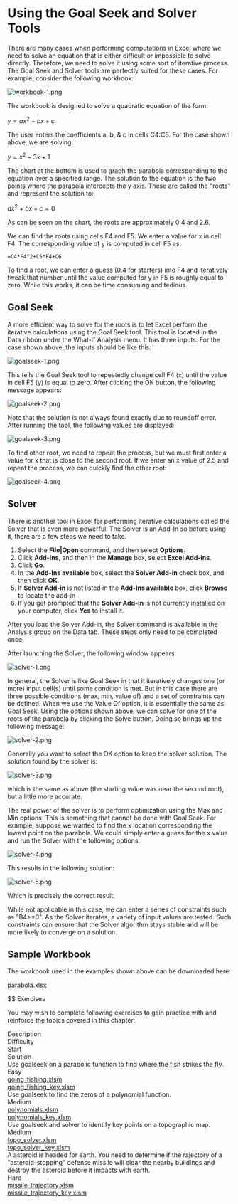 # Using the Goal Seek and Solver Tools

There are many cases when performing computations in Excel where we need to solve an equation that is either difficult or impossible to solve directly. Therefore, we need to solve it using some sort of iterative process. The Goal Seek and Solver tools are perfectly suited for these cases. For example, consider the following workbook:

![workbook-1.png](images/workbook-1.png)

The workbook is designed to solve a quadratic equation of the form:

$y = ax^2 + bx + c$

The user enters the coefficients a, b, & c in cells C4:C6. For the case shown above, we are solving:

$y = x^2 - 3x + 1$

The chart at the bottom is used to graph the parabola corresponding to the equation over a specified range. The solution to the equation is the two points where the parabola intercepts the y axis. These are called the "roots" and represent the solution to:

$ax^2 + bx + c = 0$

As can be seen on the chart, the roots are approximately 0.4 and 2.6.

We can find the roots using cells F4 and F5. We enter a value for x in cell F4. The corresponding value of y is computed in cell F5 as:

```excel
=C4*F4^2+C5*F4+C6
```

To find a root, we can enter a guess (0.4 for starters) into F4 and iteratively tweak that number until the value computed for y in F5 is roughly equal to zero. While this works, it can be time consuming and tedious.

## Goal Seek

A more efficient way to solve for the roots is to let Excel perform the iterative calculations using the Goal Seek tool. This tool is located in the Data ribbon under the What-If Analysis menu. It has three inputs. For the case shown above, the inputs should be like this:

![goalseek-1.png](images/goalseek-1.png)

This tells the Goal Seek tool to repeatedly change cell F4 (x) until the value in cell F5 (y) is equal to zero. After clicking the OK button, the following message appears:

![goalseek-2.png](images/goalseek-2.png)

Note that the solution is not always found exactly due to roundoff error. After running the tool, the following values are displayed:

![goalseek-3.png](images/goalseek-3.png)

To find other root, we need to repeat the process, but we must first enter a value for x that is close to the second root. If we enter an x value of 2.5 and repeat the process, we can quickly find the other root:

![goalseek-4.png](images/goalseek-4.png)

## Solver

There is another tool in Excel for performing iterative calculations called the Solver that is even more powerful. The Solver is an Add-In so before using it, there are a few steps we need to take.

1. Select the **File|Open** command, and then select **Options**.
2. Click **Add-Ins**, and then in the **Manage** box, select **Excel Add-ins**.
3. Click **Go**.
4. In the **Add-Ins available** box, select the **Solver Add-in** check box, and then click **OK**.
5. If **Solver Add-in** is not listed in the **Add-Ins available** box, click **Browse** to locate the add-in
6. If you get prompted that the **Solver Add-in** is not currently installed on your computer, click **Yes** to install it.

After you load the Solver Add-in, the Solver command is available in the Analysis group on the Data tab. These steps only need to be completed once.

After launching the Solver, the following window appears:

![solver-1.png](images/solver-1.png)

In general, the Solver is like Goal Seek in that it iteratively changes one (or more) input cell(s) until some condition is met. But in this case there are three possible conditions (max, min, value of) and a set of constraints can be defined. When we use the Value Of option, it is essentially the same as Goal Seek. Using the options shown above, we can solve for one of the roots of the parabola by clicking the Solve button. Doing so brings up the following message:

![solver-2.png](images/solver-2.png)

Generally you want to select the OK option to keep the solver solution. The solution found by the solver is:

![solver-3.png](images/solver-3.png)

which is the same as above (the starting value was near the second root), but a little more accurate.

The real power of the solver is to perform optimization using the Max and Min options. This is something that cannot be done with Goal Seek. For example, suppose we wanted to find the x location corresponding the lowest point on the parabola. We could simply enter a guess for the x value and run the Solver with the following options:

![solver-4.png](images/solver-4.png)

This results in the following solution:

![solver-5.png](images/solver-5.png)

Which is precisely the correct result.

While not applicable in this case, we can enter a series of constraints such as "B4>=0". As the Solver iterates, a variety of input values are tested. Such constraints can ensure that the Solver algorithm stays stable and will be more likely to converge on a solution.

## Sample Workbook

The workbook used in the examples shown above can be downloaded here:

[parabola.xlsx](files/parabola.xlsx)

$$ Exercises

You may wish to complete following exercises to gain practice with and reinforce the topics covered in this chapter:

<div class="exercise-grid" data-columns="4">
<div class="exercise-header">Description</div>
<div class="exercise-header">Difficulty</div>
<div class="exercise-header">Start</div>
<div class="exercise-header">Solution</div>
<div class="exercise-cell">Use goalseek on a parabolic function to find where the fish strikes the fly.</div>
<div class="exercise-cell">Easy</div>
<div class="exercise-cell"><a href="files/going_fishing.xlsm">going_fishing.xlsm</a></div>
<div class="exercise-cell"><a href="files/going_fishing_key.xlsm">going_fishing_key.xlsm</a></div>
<div class="exercise-cell">Use goalseek to find the zeros of a polynomial function.</div>
<div class="exercise-cell">Medium</div>
<div class="exercise-cell"><a href="files/polynomials.xlsm">polynomials.xlsm</a></div>
<div class="exercise-cell"><a href="files/polynomials_key.xlsm">polynomials_key.xlsm</a></div>
<div class="exercise-cell">Use goalseek and solver to identify key points on a topographic map.</div>
<div class="exercise-cell">Medium</div>
<div class="exercise-cell"><a href="files/topo_solver.xlsm">topo_solver.xlsm</a></div>
<div class="exercise-cell"><a href="files/topo_solver_key.xlsm">topo_solver_key.xlsm</a></div>
<div class="exercise-cell">A asteroid is headed for earth. You need to determine if the rajectory of a "asteroid-stopping" defense missile will clear the nearby buildings and destroy the asteroid before it impacts with earth.</div>
<div class="exercise-cell">Hard</div>
<div class="exercise-cell"><a href="files/missile_trajectory.xlsm">missile_trajectory.xlsm</a></div>
<div class="exercise-cell"><a href="files/missile_trajectory_key.xlsm">missile_trajectory_key.xlsm</a></div>
</div>